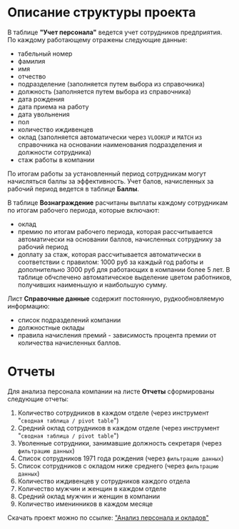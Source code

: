 # Описание структуры проекта

В таблице **"Учет персонала"** ведется учет сотрудников предприятия. По каждому работающему отражены следующие данные:
- табельный номер
- фамилия
- имя
- отчество
- подразделение (заполняется путем выбора из справочника)
- должность (заполняется путем выбора из справочника)
- дата рождения
- дата приема на работу
- дата увольнения
- пол
- количество иждивенцев
- оклад (заполняется автоматически через `VLOOKUP` и `MATCH` из справочника на основании наименования подразделения и должности сотрудника)
- стаж работы в компании

По итогам работы за установленный период сотрудникам могут начисляться баллы за эффективность. Учет балов, начисленных за рабочий период ведется в таблице **Баллы**. 

В таблице **Вознаграждение** расчитаны выплаты каждому сотрудникам по итогам рабочего периода, которые включают:
- оклад
- премию по итогам рабочего периода, которая рассчитывается автоматически на основании баллов, начисленных сотруднику за рабочий период
- доплату за стаж, которая рассчитывается автоматически в соответствии с правилом: 1000 руб за каждый год работы и дополнительно 3000 руб для работающих в компании более 5 лет.
В таблице обчспечено автоматическое выделение цветом работников, получивших наименьшую и наибольшую сумму.

Лист **Справочные данные** содержит постоянную, рудкообновляемую информацию:
- список подразделений компании
- должностные оклады
- правила начисления премий - зависимость процента премии от количества начисленных баллов.

# Отчеты

Для анализа персонала компании на листе **Отчеты** сформированы следующие отчеты:
1. Количество сотрудников в каждом отделе (через инструмент "`сводная таблица / pivot table`")
2. Средний оклад сотрудников в каждом отделе (через инструмент "`сводная таблица / pivot table`")
3. Уволенные сотрудники, занимавшие должность секретаря (через `фильтрацию данных`)
4. Список сотрудников 1971 года рождения (через `фильтрацию данных`)
5. Список сотрудников с окладом ниже среднего (через `фильтрацию данных`)
6. Количество иждивенцев у сотрудников каждого отдела
7. Количество мужчин и женщин в каждом отделе
8. Средний оклад мужчин и женщин в компании
9. Количество именинников в каждом месяце

Скачать проект можно по ссылке: ["Анализ персонала и окладов"](https://github.com/ElenaNKn/portfolio_rus/blob/master/project_excel/staff_and_salaries.xlsx)